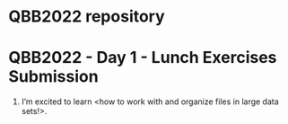 # QBB2022 repository

# QBB2022 - Day 1 - Lunch Exercises Submission

 1. I’m excited to learn <how to work with and organize files in large data sets!>.
	 